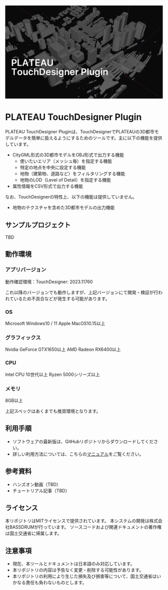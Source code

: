 ![](https://raw.githubusercontent.com/bassdrum-org/PLATEAU-TouchDesigner-Plugin/main/docs/resources/cover.png)

# PLATEAU TouchDesigner Plugin

PLATEAU TouchDesigner Pluginは、TouchDesignerでPLATEAUの3D都市モデルデータを簡単に扱えるようにするためのツールです。主に以下の機能を提供しています。

- CityGML形式の3D都市モデルをOBJ形式で出力する機能
	- 使いたいエリア（メッシュ毎）を指定する機能
	- 特定の地点を中央に設定する機能
	- 地物（建築物、道路など）をフィルタリングする機能
	- 地物のLOD（Level of Detail）を指定する機能
- 属性情報をCSV形式で出力する機能

なお、TouchDesignerの特性上、以下の機能は提供していません。

- 地物のテクスチャを含めた3D都市モデルの出力機能

## サンプルプロジェクト

TBD

## 動作環境

### アプリバージョン

動作確認環境：TouchDesigner: 2023.11760

これ以降のバージョンでも動作しますが、上記バージョンにて開発・検証が行われているため不具合などが発生する可能があります。

### OS
Microsoft Windows10 / 11
Apple MacOS10.15以上

### グラフィックス
Nvidia GeForce GTX1650以上
AMD Radeon RX6400以上

### CPU
Intel CPU 10世代以上
Ryzen 5000シリーズ以上

### メモリ
8GB以上

上記スペックはあくまでも推奨環境となります。

## 利用手順

- ソフトウェアの最新版は、GitHubリポジトリからダウンロードしてください。
- 詳しい利用方法については、こちらの[マニュアル](https://bassdrum-org.github.io/PLATEAU-TouchDesigner-Plugin/index.html)をご覧ください。

## 参考資料

- ハンズオン動画（TBD）
- チュートリアル記事（TBD）

## ライセンス
本リポジトリはMITライセンスで提供されています。
本システムの開発は株式会社BASSDRUMが行っています。
ソースコードおよび関連ドキュメントの著作権は国土交通省に帰属します。

## 注意事項
- 現在、本ツールとドキュメントは日本語のみ対応しています。
- 本リポジトリの内容は予告なく変更・削除する可能性があります。
- 本リポジトリの利用により生じた損失及び損害等について、国土交通省はいかなる責任も負わないものとします。

